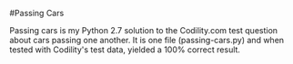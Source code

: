 #Passing Cars

Passing cars is my Python 2.7 solution to the Codility.com test question about cars passing one another. It is one file (passing-cars.py) and when tested with Codility's test data, yielded a 100% correct result.
